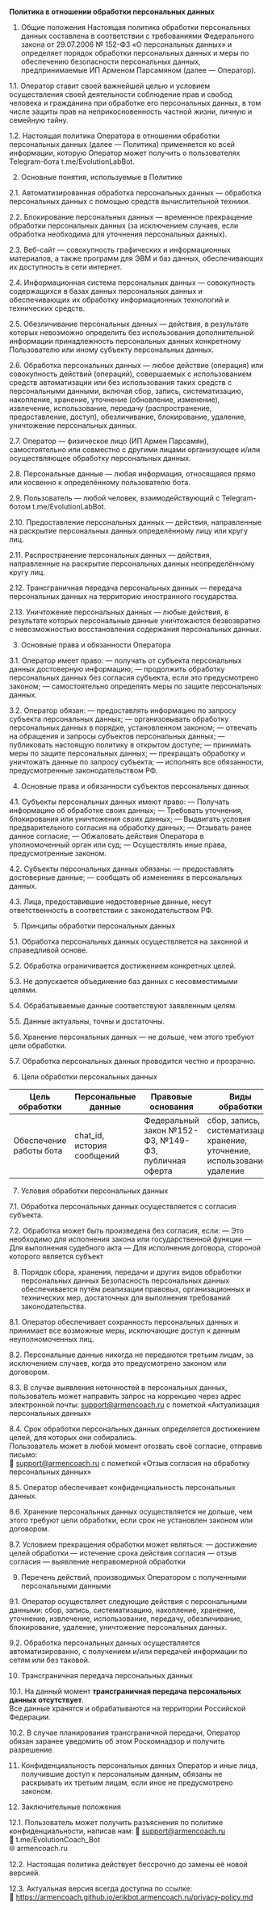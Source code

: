 <strong>Политика в отношении обработки персональных данных</strong>

1. Общие положения
Настоящая политика обработки персональных данных составлена в соответствии с требованиями Федерального закона от 29.07.2006 № 152-ФЗ «О персональных данных» и определяет порядок обработки персональных данных и меры по обеспечению безопасности персональных данных, предпринимаемые ИП Арменом Парсамяном (далее — Оператор).

1.1. Оператор ставит своей важнейшей целью и условием осуществления своей деятельности соблюдение прав и свобод человека и гражданина при обработке его персональных данных, в том числе защиты прав на неприкосновенность частной жизни, личную и семейную тайну.

1.2. Настоящая политика Оператора в отношении обработки персональных данных (далее — Политика) применяется ко всей информации, которую Оператор может получить о пользователях Telegram-бота t.me/EvolutionLabBot.

2. Основные понятия, используемые в Политике
   
2.1. Автоматизированная обработка персональных данных — обработка персональных данных с помощью средств вычислительной техники.

2.2. Блокирование персональных данных — временное прекращение обработки персональных данных (за исключением случаев, если обработка необходима для уточнения персональных данных).

2.3. Веб-сайт — совокупность графических и информационных материалов, а также программ для ЭВМ и баз данных, обеспечивающих их доступность в сети интернет.

2.4. Информационная система персональных данных — совокупность содержащихся в базах данных персональных данных и обеспечивающих их обработку информационных технологий и технических средств.

2.5. Обезличивание персональных данных — действия, в результате которых невозможно определить без использования дополнительной информации принадлежность персональных данных конкретному Пользователю или иному субъекту персональных данных.

2.6. Обработка персональных данных — любое действие (операция) или совокупность действий (операций), совершаемых с использованием средств автоматизации или без использования таких средств с персональными данными, включая сбор, запись, систематизацию, накопление, хранение, уточнение (обновление, изменение), извлечение, использование, передачу (распространение, предоставление, доступ), обезличивание, блокирование, удаление, уничтожение персональных данных.

2.7. Оператор — физическое лицо (ИП Армен Парсамян), самостоятельно или совместно с другими лицами организующее и/или осуществляющее обработку персональных данных.

2.8. Персональные данные — любая информация, относящаяся прямо или косвенно к определённому пользователю бота.

2.9. Пользователь — любой человек, взаимодействующий с Telegram-ботом t.me/EvolutionLabBot.

2.10. Предоставление персональных данных — действия, направленные на раскрытие персональных данных определённому лицу или кругу лиц.

2.11. Распространение персональных данных — действия, направленные на раскрытие персональных данных неопределённому кругу лиц.

2.12. Трансграничная передача персональных данных — передача персональных данных на территорию иностранного государства.

2.13. Уничтожение персональных данных — любые действия, в результате которых персональные данные уничтожаются безвозвратно с невозможностью восстановления содержания персональных данных.

3. Основные права и обязанности Оператора
   
3.1. Оператор имеет право:
— получать от субъекта персональных данных достоверную информацию;
— продолжить обработку персональных данных без согласия субъекта, если это предусмотрено законом;
— самостоятельно определять меры по защите персональных данных.

3.2. Оператор обязан:
— предоставлять информацию по запросу субъекта персональных данных;
— организовывать обработку персональных данных в порядке, установленном законом;
— отвечать на обращения и запросы субъектов персональных данных;
— публиковать настоящую политику в открытом доступе;
— принимать меры по защите персональных данных;
— прекращать обработку и уничтожать данные по запросу субъекта;
— исполнять все обязанности, предусмотренные законодательством РФ.

4. Основные права и обязанности субъектов персональных данных
   
4.1. Субъекты персональных данных имеют право:
— Получать информацию об обработке своих данных;
— Требовать уточнения, блокирования или уничтожения своих данных;
— Выдвигать условия предварительного согласия на обработку данных;
— Отзывать ранее данное согласие;
— Обжаловать действия Оператора в уполномоченный орган или суд;
— Осуществлять иные права, предусмотренные законом.

4.2. Субъекты персональных данных обязаны:
— предоставлять достоверные данные;
— сообщать об изменениях в персональных данных.

4.3. Лица, предоставившие недостоверные данные, несут ответственность в соответствии с законодательством РФ.

5. Принципы обработки персональных данных
   
5.1. Обработка персональных данных осуществляется на законной и справедливой основе.

5.2. Обработка ограничивается достижением конкретных целей.

5.3. Не допускается объединение баз данных с несовместимыми целями.

5.4. Обрабатываемые данные соответствуют заявленным целям.

5.5. Данные актуальны, точны и достаточны.

5.6. Хранение персональных данных — не дольше, чем этого требуют цели обработки.

5.7. Обработка персональных данных проводится честно и прозрачно.

6. Цели обработки персональных данных

| Цель обработки | Персональные данные | Правовые основания | Виды обработки |
|----------------|---------------------|--------------------|------------------|
| Обеспечение работы бота | chat_id, история сообщений | Федеральный закон №152-ФЗ, №149-ФЗ, публичная оферта | сбор, запись, систематизация, хранение, уточнение, использование, удаление |

7. Условия обработки персональных данных
   
7.1. Обработка персональных данных осуществляется с согласия субъекта.

7.2. Обработка может быть произведена без согласия, если:
— Это необходимо для исполнения закона или государственной функции
— Для выполнения судебного акта
— Для исполнения договора, стороной которого является субъект

8. Порядок сбора, хранения, передачи и других видов обработки персональных данных
Безопасность персональных данных обеспечивается путём реализации правовых, организационных и технических мер, достаточных для выполнения требований законодательства.

8.1. Оператор обеспечивает сохранность персональных данных и принимает все возможные меры, исключающие доступ к данным неуполномоченных лиц.

8.2. Персональные данные никогда не передаются третьим лицам, за исключением случаев, когда это предусмотрено законом или договором.

8.3. В случае выявления неточностей в персональных данных, пользователь может направить запрос на коррекцию через адрес электронной почты: support@armencoach.ru с пометкой «Актуализация персональных данных»

8.4. Срок обработки персональных данных определяется достижением целей, для которых они собирались.  
Пользователь может в любой момент отозвать своё согласие, отправив письмо:  
📧 support@armencoach.ru с пометкой «Отзыв согласия на обработку персональных данных»

8.5. Оператор обеспечивает конфиденциальность персональных данных.

8.6. Хранение персональных данных осуществляется не дольше, чем этого требуют цели обработки, если срок не установлен законом или договором.

8.7. Условием прекращения обработки может являться:
— достижение целей обработки
— истечение срока действия согласия
— отзыв согласия
— выявление неправомерной обработки

9. Перечень действий, производимых Оператором с полученными персональными данными
    
9.1. Оператор осуществляет следующие действия с персональными данными:
сбор, запись, систематизацию, накопление, хранение, уточнение, извлечение, использование, передачу, обезличивание, блокирование, удаление, уничтожение персональных данных.

9.2. Обработка персональных данных осуществляется автоматизированно, с получением и/или передачей информации по сетям или без таковой.

10. Трансграничная передача персональных данных
    
10.1. На данный момент **трансграничная передача персональных данных отсутствует**.  
Все данные хранятся и обрабатываются на территории Российской Федерации.

10.2. В случае планирования трансграничной передачи, Оператор обязан заранее уведомить об этом Роскомнадзор и получить разрешение.

11. Конфиденциальность персональных данных
Оператор и иные лица, получившие доступ к персональным данным, обязаны не раскрывать их третьим лицам, если иное не предусмотрено законом.

12. Заключительные положения
    
12.1. Пользователь может получить разъяснения по политике конфиденциальности, написав нам:
📧 support@armencoach.ru  
💬 t.me/EvolutionCoach_Bot  
🌐 armencoach.ru  

12.2. Настоящая политика действует бессрочно до замены её новой версией.

12.3. Актуальная версия всегда доступна по ссылке:  
🔗 https://armencoach.github.io/erikbot.armencoach.ru/privacy-policy.md 
